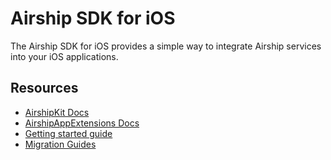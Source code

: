 # Airship SDK for iOS

The Airship SDK for iOS provides a simple way to integrate Airship
services into your iOS applications.

## Resources

- [AirshipKit Docs](https://docs.airship.com/reference/libraries/ios/latest/)
- [AirshipAppExtensions Docs](https://docs.airship.com/reference/libraries/ios-extensions/latest/)
- [Getting started guide](https://docs.airship.com/platform/ios)
- [Migration Guides](Migration)
